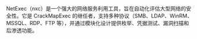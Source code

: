 NetExec（nxc）是一个强大的网络服务利用工具，旨在自动化评估大型网络的安全性。它是 CrackMapExec 的继任者，支持多种协议（SMB、LDAP、WinRM、MSSQL、RDP、FTP 等），并通过模块化设计提供枚举、凭据测试、漏洞扫描和后渗透功能。